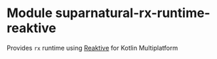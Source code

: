 # Module suparnatural-rx-runtime-reaktive

Provides `rx` runtime using [Reaktive](https://github.com/badoo/Reaktive) for Kotlin Multiplatform